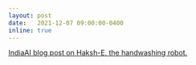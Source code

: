 ```yaml
---
layout: post
date:   2021-12-07 09:00:00-0400
inline: true
---
```


[IndiaAI blog post on Haksh-E, the handwashing
robot.](https://indiaai.gov.in/article/haksh-e-ai-powered-social-robot-to-promote-good-hand-hygiene-practices-in-children)
